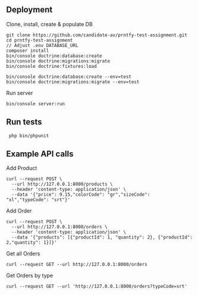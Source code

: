 ## Deployment

Clone, install, create & populate DB
~~~
git clone https://github.com/candidate-av/prntfy-test-assignment.git
cd prntfy-test-assignment
// Adjust .env DATABASE_URL
composer install
bin/console doctrine:database:create
bin/console doctrine:migrations:migrate
bin/console doctrine:fixtures:load

bin/console doctrine:database:create --env=test
bin/console doctrine:migrations:migrate --env=test
~~~

Run server
~~~
bin/console server:run  
~~~

## Run tests
~~~
 php bin/phpunit
~~~

## Example API calls

Add Product
~~~
curl --request POST \
  --url http://127.0.0.1:8000/products \
  --header 'content-type: application/json' \
  --data '{"price": 9.15,"colorCode": "gr","sizeCode": "xl","typeCode": "srt"}'
~~~

Add Order
~~~
curl --request POST \
  --url http://127.0.0.1:8000/orders \
  --header 'content-type: application/json' \
  --data '{"products": [{"productId": 1, "quantity": 2}, {"productId": 2,"quantity": 1}]}'
~~~

Get all Orders
~~~
curl --request GET --url http://127.0.0.1:8000/orders 
~~~

Get Orders by type
~~~
curl --request GET --url 'http://127.0.0.1:8000/orders?typeCode=srt' 
~~~